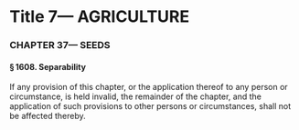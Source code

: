 
# Title 7— AGRICULTURE
### CHAPTER 37— SEEDS
#### § 1608. Separability

If any provision of this chapter, or the application thereof to any person or circumstance, is held invalid, the remainder of the chapter, and the application of such provisions to other persons or circumstances, shall not be affected thereby.
